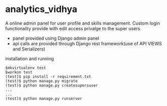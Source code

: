 # analytics_vidhya

A online admin panel for user profile and skills management.
Custom login functionality provide with edit access privalge to the super users
- panel provided using Django admin panel
- api calls are provided through Django rest framework(use of API VIEWS and Serializers)

installation and running
```
$mkvirtualenv test 
$workon test
(test)$ pip install -r requirement.txt
(test)$ python manage.py migrate
(test)$ python manage.py createsupersuser
...
...
(test)$ python manage.py runserver
```
    
